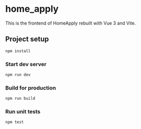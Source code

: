 # home_apply

This is the frontend of HomeApply rebuilt with Vue 3 and Vite.

## Project setup
```bash
npm install
```

### Start dev server
```bash
npm run dev
```

### Build for production
```bash
npm run build
```

### Run unit tests
```bash
npm test
```
